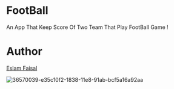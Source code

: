 # FootBall
An App That Keep Score Of Two Team That Play FootBall Game !


# Author 
[Eslam Faisal](https://github.com/eslamfaisal)

![36570039-e35c10f2-1838-11e8-91ab-bcf5a16a92aa](https://user-images.githubusercontent.com/33801510/37379446-29935668-273c-11e8-9c43-ccb348fa5242.png)
